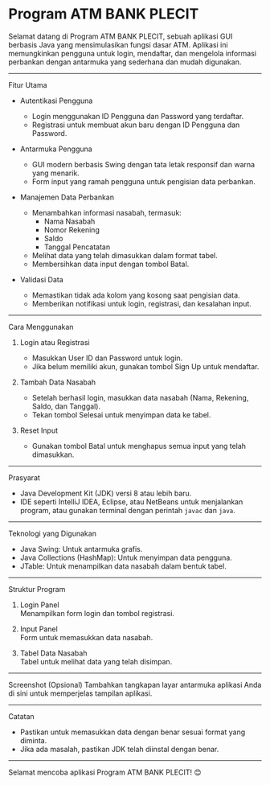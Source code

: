 

# Program ATM BANK PLECIT

Selamat datang di Program ATM BANK PLECIT, sebuah aplikasi GUI berbasis Java yang mensimulasikan fungsi dasar ATM. Aplikasi ini memungkinkan pengguna untuk login, mendaftar, dan mengelola informasi perbankan dengan antarmuka yang sederhana dan mudah digunakan.

---

 Fitur Utama
- Autentikasi Pengguna
  - Login menggunakan ID Pengguna dan Password yang terdaftar.
  - Registrasi untuk membuat akun baru dengan ID Pengguna dan Password.

- Antarmuka Pengguna
  - GUI modern berbasis Swing dengan tata letak responsif dan warna yang menarik.
  - Form input yang ramah pengguna untuk pengisian data perbankan.

- Manajemen Data Perbankan
  - Menambahkan informasi nasabah, termasuk:
    - Nama Nasabah
    - Nomor Rekening
    - Saldo
    - Tanggal Pencatatan
  - Melihat data yang telah dimasukkan dalam format tabel.
  - Membersihkan data input dengan tombol Batal.

- Validasi Data
  - Memastikan tidak ada kolom yang kosong saat pengisian data.
  - Memberikan notifikasi untuk login, registrasi, dan kesalahan input.

---

 Cara Menggunakan
1. Login atau Registrasi  
   - Masukkan User ID dan Password untuk login.  
   - Jika belum memiliki akun, gunakan tombol Sign Up untuk mendaftar.

2. Tambah Data Nasabah  
   - Setelah berhasil login, masukkan data nasabah (Nama, Rekening, Saldo, dan Tanggal).  
   - Tekan tombol Selesai untuk menyimpan data ke tabel.

3. Reset Input  
   - Gunakan tombol Batal untuk menghapus semua input yang telah dimasukkan.

---

 Prasyarat
- Java Development Kit (JDK) versi 8 atau lebih baru.
- IDE seperti IntelliJ IDEA, Eclipse, atau NetBeans untuk menjalankan program, atau gunakan terminal dengan perintah `javac` dan `java`.

---

 Teknologi yang Digunakan
- Java Swing: Untuk antarmuka grafis.
- Java Collections (HashMap): Untuk menyimpan data pengguna.
- JTable: Untuk menampilkan data nasabah dalam bentuk tabel.

---

 Struktur Program
1. Login Panel  
   Menampilkan form login dan tombol registrasi.

2. Input Panel  
   Form untuk memasukkan data nasabah.

3. Tabel Data Nasabah  
   Tabel untuk melihat data yang telah disimpan.

---

 Screenshot (Opsional)
Tambahkan tangkapan layar antarmuka aplikasi Anda di sini untuk memperjelas tampilan aplikasi.

---

 Catatan
- Pastikan untuk memasukkan data dengan benar sesuai format yang diminta.
- Jika ada masalah, pastikan JDK telah diinstal dengan benar.

---

Selamat mencoba aplikasi Program ATM BANK PLECIT! 😊
